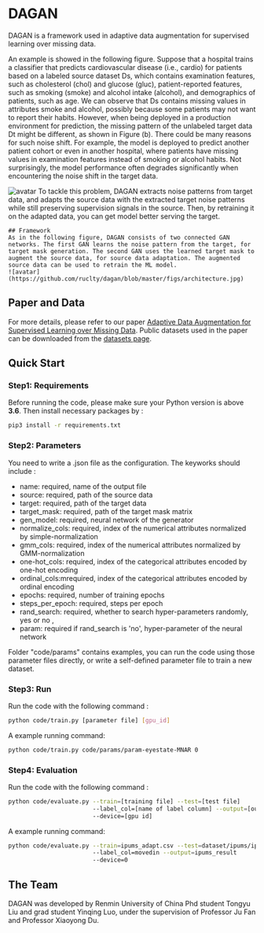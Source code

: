# DAGAN
DAGAN is a framework used in adaptive data augmentation for supervised learning over missing data.

An example is showed in the following figure. Suppose that a hospital trains a classifier that predicts cardiovascular disease (i.e., cardio) for patients based on a labeled source dataset Ds, which contains examination features, such as cholesterol (chol) and glucose (gluc), patient-reported features, such as smoking (smoke) and alcohol intake (alcohol), and demographics of patients, such as age. We can observe that Ds contains missing values in attributes smoke and alcohol, possibly because some patients may not want to report their habits. However, when being deployed in a production environment for prediction, the missing pattern of the unlabeled target data Dt might be different, as shown in Figure (b). There could be many reasons for such noise shift. For example, the model is deployed to predict another patient cohort or even in another hospital, where patients have missing values in examination features instead of smoking or alcohol habits. Not surprisingly, the model performance often degrades significantly when encountering the noise shift in the target data.

![avatar](https://github.com/ruclty/dagan/blob/master/figs/example.png)
To tackle this problem, DAGAN extracts noise patterns from target data, and adapts the source data with the extracted target noise patterns while still preserving supervision signals in the source. Then, by retraining it on the adapted data, you can get model better serving the target.


    ## Framework
    As in the following figure, DAGAN consists of two connected GAN networks. The first GAN learns the noise pattern from the target, for target mask generation. The second GAN uses the learned target mask to augment the source data, for source data adaptation. The augmented source data can be used to retrain the ML model.
    ![avatar](https://github.com/ruclty/dagan/blob/master/figs/architecture.jpg)

## Paper and Data
For more details, please refer to our paper [Adaptive Data Augmentation for Supervised Learning over Missing Data](). Public datasets used in the paper can be downloaded from the [datasets page](https://github.com/ruc-datalab/dagan/tree/main/dataset).

## Quick Start
### Step1: Requirements
Before running the code, please make sure your Python version is above **3.6**.
Then install necessary packages by :
```sh
pip3 install -r requirements.txt
```

### Step2: Parameters
 You need to write a .json file as the configuration. The keyworks should include :

 - name: required, name of the output file 
 - source: required, path of the source data 
 - target: required, path of the target data 
 - target_mask: required, path of the target mask matrix
 - gen_model: required, neural network of the generator
 - normalize_cols: required, index of the numerical attributes normalized by simple-normalization 
 - gmm_cols: required, index of the numerical attributes normalized by GMM-normalization 
 - one-hot_cols: required, index of the categorical attributes encoded by one-hot encoding 
 - ordinal_cols:mrequired, index of the categorical attributes encoded by ordinal encoding 
 - epochs: required, number of training epochs 
 - steps_per_epoch: required, steps per epoch
 - rand_search: required, whether to search hyper-parameters randomly, yes or no ,
 - param: required if rand_search is 'no', hyper-parameter of the neural network  

Folder "code/params" contains examples, you can run the code using those parameter files directly, or write a self-defined parameter file to train a new dataset.

### Step3: Run
Run the code with the following command :
```sh
python code/train.py [parameter file] [gpu_id]
```
A example running command:
```sh
python code/train.py code/params/param-eyestate-MNAR 0
```

### Step4: Evaluation
Run the code with the following command :
```sh
python code/evaluate.py --train=[training file] --test=[test file] 
                        --label_col=[name of label column] --output=[output filename] 
                        --device=[gpu id]
```
A example running command:
```sh
python code/evaluate.py --train=ipums_adapt.csv --test=dataset/ipums/ipums_test.csv 
                        --label_col=movedin --output=ipums_result 
                        --device=0
```

## The Team
DAGAN was developed by Renmin University of China Phd student Tongyu Liu and grad student Yinqing Luo, under the supervision of Professor Ju Fan and Professor Xiaoyong Du.
